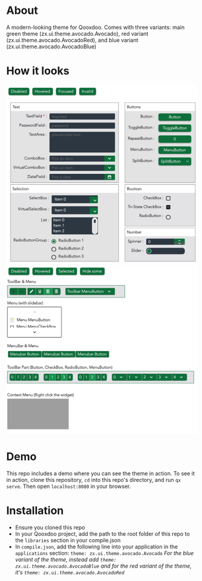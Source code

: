 # About
A modern-looking theme for Qooxdoo.
Comes with three variants: main green theme (zx.ui.theme.avocado.Avocado), red variant (zx.ui.theme.avocado.AvocadoRed), and blue variant (zx.ui.theme.avocado.AvocadoBlue)

# How it looks
![Example image 1](example-1.jpg)
![Example image 2](example-2.jpg)

# Demo
This repo includes a demo where you can see the theme in action. 
To see it in action, clone this repository, `cd` into this repo's directory, and run `qx serve`.
Then open `localhost:8080` in your browser.

# Installation
- Ensure you cloned this repo
- In your Qooxdoo project, add the path to the root folder of this repo to the `libraries` section in your compile.json
- In `compile.json`, add the following line into your application in the `applications` section: `theme: zx.ui.theme.avocado.Avocado`
  *For the blue variant of the theme, instead add `theme: zx.ui.theme.avocado.AvocadoBlue` and for the red variant of the theme, it's `theme: zx.ui.theme.avocado.AvocadoRed`*
